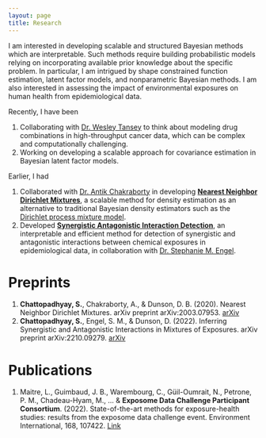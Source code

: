 ```yaml
---
layout: page
title: Research
---
```


I am interested in developing scalable and structured Bayesian methods which are interpretable. Such methods require building probabilistic models relying on incorporating available prior knowledge about the specific problem. In particular, I am intrigued by shape constrained function estimation, latent factor models, and nonparametric Bayesian methods. I am also interested in assessing the impact of environmental exposures on human health from epidemiological data. 

Recently, I have been 

1. Collaborating with [Dr. Wesley Tansey](http://wesleytansey.com/) to think about modeling drug combinations in high-throughput cancer data, which can be complex and computationally challenging. 
2. Working on developing a scalable approach for covariance estimation in Bayesian latent factor models.

Earlier, I had 

1. Collaborated with [Dr. Antik Chakraborty](https://antik015.github.io/) in developing [**Nearest Neighbor Dirichlet Mixtures**](https://arxiv.org/abs/2003.07953), a scalable method for density estimation as an alternative to traditional Bayesian density estimators such as the [Dirichlet process mixture model](https://www.gatsby.ucl.ac.uk/~ywteh/research/npbayes/dp.pdf). 
2. Developed [**Synergistic Antagonistic Interaction Detection**](https://arxiv.org/abs/2210.09279), an interpretable and efficient method for detection of synergistic and antagonistic interactions between chemical exposures in epidemiological data, in collaboration with [Dr. Stephanie M. Engel](https://sph.unc.edu/adv_profile/stephanie-m-engel-phd/).

# Preprints

1. **Chattopadhyay, S.**, Chakraborty, A., & Dunson, D. B. (2020). Nearest Neighbor Dirichlet Mixtures. arXiv preprint arXiv:2003.07953. [arXiv](https://arxiv.org/abs/2003.07953)
2. **Chattopadhyay, S.**, Engel, S. M., & Dunson, D. (2022). Inferring Synergistic and Antagonistic Interactions in Mixtures of Exposures. arXiv preprint arXiv:2210.09279. [arXiv](https://arxiv.org/abs/2210.09279)

# Publications

1. Maitre, L., Guimbaud, J. B., Warembourg, C., Güil-Oumrait, N., Petrone, P. M., Chadeau-Hyam, M., ... & **Exposome Data Challenge Participant Consortium**. (2022). State-of-the-art methods for exposure-health studies: results from the exposome data challenge event. Environment International, 168, 107422. [Link](https://www.sciencedirect.com/science/article/pii/S016041202200349X)



